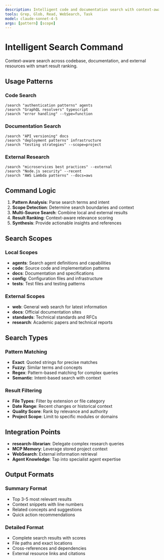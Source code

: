 ```yaml
---
description: Intelligent code and documentation search with context-aware results
tools: Grep, Glob, Read, WebSearch, Task
model: claude-sonnet-4-5
args: [pattern] [scope]
---
```


# Intelligent Search Command

Context-aware search across codebase, documentation, and external resources with smart result ranking.

## Usage Patterns

### Code Search
```
/search "authentication patterns" agents
/search "GraphQL resolvers" typescript
/search "error handling" --type=function
```

### Documentation Search
```
/search "API versioning" docs
/search "deployment patterns" infrastructure
/search "testing strategies" --scope=project
```

### External Research
```
/search "microservices best practices" --external
/search "Node.js security" --recent
/search "AWS Lambda patterns" --docs=aws
```

## Command Logic

1. **Pattern Analysis**: Parse search terms and intent
2. **Scope Detection**: Determine search boundaries and context
3. **Multi-Source Search**: Combine local and external results
4. **Result Ranking**: Context-aware relevance scoring
5. **Synthesis**: Provide actionable insights and references

## Search Scopes

### Local Scopes
- **agents**: Search agent definitions and capabilities
- **code**: Source code and implementation patterns
- **docs**: Documentation and specifications
- **config**: Configuration files and infrastructure
- **tests**: Test files and testing patterns

### External Scopes
- **web**: General web search for latest information
- **docs**: Official documentation sites
- **standards**: Technical standards and RFCs
- **research**: Academic papers and technical reports

## Search Types

### Pattern Matching
- **Exact**: Quoted strings for precise matches
- **Fuzzy**: Similar terms and concepts
- **Regex**: Pattern-based matching for complex queries
- **Semantic**: Intent-based search with context

### Result Filtering
- **File Types**: Filter by extension or file category
- **Date Range**: Recent changes or historical context
- **Quality Score**: Rank by relevance and authority
- **Project Scope**: Limit to specific modules or domains

## Integration Points

- **research-librarian**: Delegate complex research queries
- **MCP Memory**: Leverage stored project context
- **WebSearch**: External information retrieval
- **Agent Knowledge**: Tap into specialist agent expertise

## Output Formats

### Summary Format
- Top 3-5 most relevant results
- Context snippets with line numbers
- Related concepts and suggestions
- Quick action recommendations

### Detailed Format
- Complete search results with scores
- File paths and exact locations
- Cross-references and dependencies
- External resource links and citations